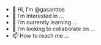 - 👋 Hi, I’m @gasanttos
- 👀 I’m interested in ...
- 🌱 I’m currently learning ...
- 💞️ I’m looking to collaborate on ...
- 📫 How to reach me ...



